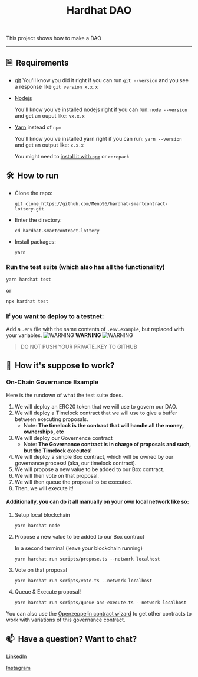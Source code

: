 <h1 align="center">
    Hardhat DAO
</h1>

<br/>

This project shows how to make a DAO
 
<hr/>

## 🗎&nbsp; Requirements
- [git](https://git-scm.com/book/en/v2/Getting-Started-Installing-Git)
    You'll know you did it right if you can run `git --version` and you see a response like `git version x.x.x`
    
- [Nodejs](https://nodejs.org/en/)

    You'll know you've installed nodejs right if you can run: `node --version` and get an ouput like: `vx.x.x`
- [Yarn](https://yarnpkg.com/getting-started/install) instead of `npm`
   
   You'll know you've installed yarn right if you can run: `yarn --version` and get an output like: `x.x.x`
   
   You might need to [install it with `npm`](https://classic.yarnpkg.com/lang/en/docs/install/) or `corepack`

## 🛠️&nbsp; How to run
- Clone the repo:
    ```
    git clone https://github.com/Meno96/hardhat-smartcontract-lottery.git
    ```
- Enter the directory:
    ```
    cd hardhat-smartcontract-lottery
    ```
- Install packages:
    ```
    yarn
    ```

### Run the test suite (which also has all the functionality)

  ```
  yarn hardhat test
  ```
or

  ```
  npx hardhat test
  ```

### If you want to deploy to a testnet:

Add a `.env` file with the same contents of `.env.example`, but replaced with your variables.
![WARNING](https://via.placeholder.com/15/f03c15/000000?text=+) **WARNING** ![WARNING](https://via.placeholder.com/15/f03c15/000000?text=+)
> DO NOT PUSH YOUR PRIVATE_KEY TO GITHUB


## 🚀&nbsp; How it's suppose to work?

### On-Chain Governance Example

Here is the rundown of what the test suite does. 

1. We will deploy an ERC20 token that we will use to govern our DAO.
2. We will deploy a Timelock contract that we will use to give a buffer between executing proposals.
   - Note: **The timelock is the contract that will handle all the money, ownerships, etc**
3. We will deploy our Governence contract 
   - Note: **The Governance contract is in charge of proposals and such, but the Timelock executes!**
4. We will deploy a simple Box contract, which will be owned by our governance process! (aka, our timelock contract).
5. We will propose a new value to be added to our Box contract.
6. We will then vote on that proposal.
7. We will then queue the proposal to be executed.
8. Then, we will execute it!

#### Additionally, you can do it all manually on your own local network like so:

1. Setup local blockchain 

    ```
    yarn hardhat node
    ```

2. Propose a new value to be added to our Box contract

    In a second terminal (leave your blockchain running)

    ```
    yarn hardhat run scripts/propose.ts --network localhost
    ```

3. Vote on that proposal

    ```
    yarn hardhat run scripts/vote.ts --network localhost
    ```

4. Queue & Execute proposal!

    ```
    yarn hardhat run scripts/queue-and-execute.ts --network localhost
    ```

You can also use the [Openzeppelin contract wizard](https://wizard.openzeppelin.com/#governor) to get other contracts to work with variations of this governance contract. 

## 📫&nbsp; Have a question? Want to chat? 

[LinkedIn](https://www.linkedin.com/in/daniele-menin/)

[Instagram](https://www.instagram.com/danielemeno96/)

